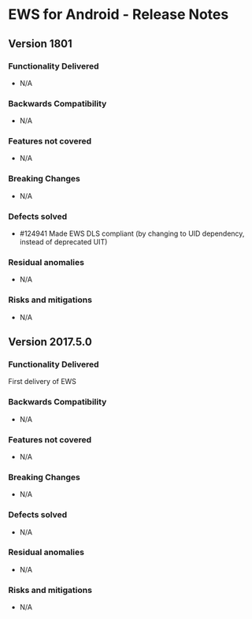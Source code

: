 EWS for Android - Release Notes
===================================

Version 1801
------------

### Functionality Delivered
* N/A

### Backwards Compatibility
* N/A

### Features not covered
* N/A

### Breaking Changes
* N/A

### Defects solved
* \#124941 Made EWS DLS compliant (by changing to UID dependency, instead of deprecated UIT)

### Residual anomalies
* N/A

### Risks and mitigations
* N/A

Version 2017.5.0
----------------

### Functionality Delivered
First delivery of EWS

### Backwards Compatibility
* N/A

### Features not covered
* N/A

### Breaking Changes
* N/A

### Defects solved
* N/A

### Residual anomalies
* N/A

### Risks and mitigations
* N/A
